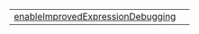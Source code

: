 |                                                                                                            |     |
| ---------------------------------------------------------------------------------------------------------- | --- |
| [enableImprovedExpressionDebugging](/debug/binding/function/unparser/enableimprovedexpressiondebugging.md) |     |